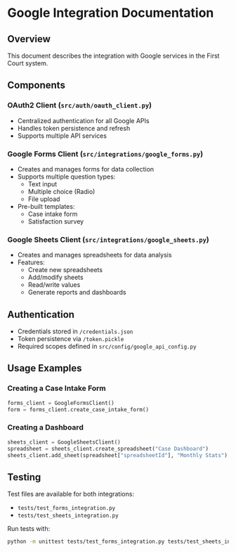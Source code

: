 # Google Integration Documentation

## Overview
This document describes the integration with Google services in the First Court system.

## Components

### OAuth2 Client (`src/auth/oauth_client.py`)
- Centralized authentication for all Google APIs
- Handles token persistence and refresh
- Supports multiple API services

### Google Forms Client (`src/integrations/google_forms.py`)
- Creates and manages forms for data collection
- Supports multiple question types:
  - Text input
  - Multiple choice (Radio)
  - File upload
- Pre-built templates:
  - Case intake form
  - Satisfaction survey

### Google Sheets Client (`src/integrations/google_sheets.py`)
- Creates and manages spreadsheets for data analysis
- Features:
  - Create new spreadsheets
  - Add/modify sheets
  - Read/write values
  - Generate reports and dashboards

## Authentication
- Credentials stored in `/credentials.json`
- Token persistence via `/token.pickle`
- Required scopes defined in `src/config/google_api_config.py`

## Usage Examples

### Creating a Case Intake Form
```python
forms_client = GoogleFormsClient()
form = forms_client.create_case_intake_form()
```

### Creating a Dashboard
```python
sheets_client = GoogleSheetsClient()
spreadsheet = sheets_client.create_spreadsheet("Case Dashboard")
sheets_client.add_sheet(spreadsheet["spreadsheetId"], "Monthly Stats")
```

## Testing
Test files are available for both integrations:
- `tests/test_forms_integration.py`
- `tests/test_sheets_integration.py`

Run tests with:
```bash
python -m unittest tests/test_forms_integration.py tests/test_sheets_integration.py -v
```
